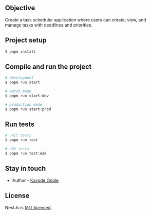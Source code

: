 ## Objective

Create a task scheduler application where users can create, view, and manage tasks with deadlines and priorities.

## Project setup

```bash
$ pnpm install
```

## Compile and run the project

```bash
# development
$ pnpm run start

# watch mode
$ pnpm run start:dev

# production mode
$ pnpm run start:prod
```

## Run tests

```bash
# unit tests
$ pnpm run test

# e2e tests
$ pnpm run test:e2e

```

## Stay in touch

- Author - [Kayode Odole](https://twitter.com/kammysliwiec)

## License

NestJs is [MIT licensed](https://github.com/nestjs/nest/blob/master/LICENSE).
